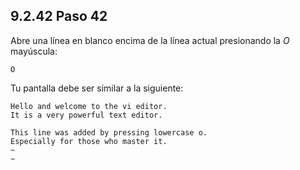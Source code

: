 ## 9.2.42 Paso 42
Abre una línea en blanco encima de la línea actual presionando la _O_ mayúscula:

	O

Tu pantalla debe ser similar a la siguiente:

```
Hello and welcome to the vi editor.                                           
It is a very powerful text editor.                                           

This line was added by pressing lowercase o. 
Especially for those who master it.
~                                                                          
~ 
```